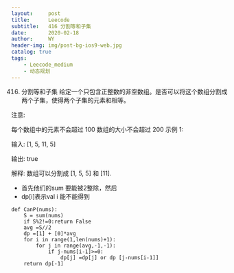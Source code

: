 ```yaml
---
layout:     post
title:      Leecode
subtitle:   416 分割等和子集
date:       2020-02-18
author:     WY
header-img: img/post-bg-ios9-web.jpg
catalog: true
tags:
    - Leecode_medium
    - 动态规划
---
```


416. 分割等和子集
给定一个只包含正整数的非空数组。是否可以将这个数组分割成两个子集，使得两个子集的元素和相等。

注意:

每个数组中的元素不会超过 100
数组的大小不会超过 200
示例 1:

输入: [1, 5, 11, 5]

输出: true

解释: 数组可以分割成 [1, 5, 5] 和 [11].

- 首先他们的sum 要能被2整除，然后
- dp[i]表示val i 能不能得到

```
def CanP(nums):
    S = sum(nums)
    if S%2!=0:return False
    avg =S//2
    dp =[1] + [0]*avg
    for i in range(1,len(nums)+1):
        for j in range(avg,-1,-1):
            if j-nums[i-1]>=0:
                dp[j] =dp[j] or dp [j-nums[i-1]]
    return dp[-1]
```